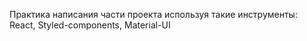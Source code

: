 Практика написания части проекта используя такие инструменты: React, Styled-components, Material-UI
